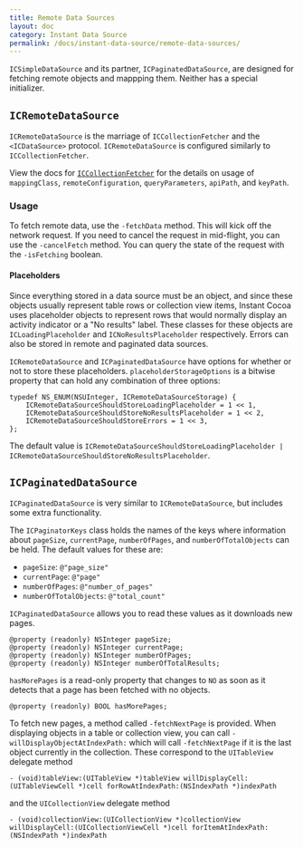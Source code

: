 ```yaml
---
title: Remote Data Sources
layout: doc
category: Instant Data Source
permalink: /docs/instant-data-source/remote-data-sources/
---
```


`ICSimpleDataSource` and its partner, `ICPaginatedDataSource`, are designed for fetching remote objects and mappping them. Neither has a special initializer.

## `ICRemoteDataSource`

`ICRemoteDataSource` is the marriage of `ICCollectionFetcher` and the `<ICDataSource>` protocol. `ICRemoteDataSource` is configured similarly to `ICCollectionFetcher`.

View the docs for [`ICCollectionFetcher`](../../instant-model/collection-fetcher) for the details on usage of `mappingClass`, `remoteConfiguration`, `queryParameters`, `apiPath`, and `keyPath`.

### Usage

To fetch remote data, use the `-fetchData` method. This will kick off the network request. If you need to cancel the request in mid-flight, you can use the `-cancelFetch` method. You can query the state of the request with the `-isFetching` boolean.

#### Placeholders

Since everything stored in a data source must be an object, and since these objects usually represent table rows or collection view items, Instant Cocoa uses placeholder objects to represent rows that would normally display an activity indicator or a "No results" label. These classes for these objects are `ICLoadingPlaceholder` and `ICNoResultsPlaceholder` respectively. Errors can also be stored in remote and paginated data sources.

`ICRemoteDataSource` and `ICPaginatedDataSource` have options for whether or not to store these placeholders. `placeholderStorageOptions` is a bitwise property that can hold any combination of three options:

	typedef NS_ENUM(NSUInteger, ICRemoteDataSourceStorage) {
		ICRemoteDataSourceShouldStoreLoadingPlaceholder = 1 << 1,
		ICRemoteDataSourceShouldStoreNoResultsPlaceholder = 1 << 2,
		ICRemoteDataSourceShouldStoreErrors = 1 << 3,
	};

The default value is `ICRemoteDataSourceShouldStoreLoadingPlaceholder | ICRemoteDataSourceShouldStoreNoResultsPlaceholder`.

## `ICPaginatedDataSource`

`ICPaginatedDataSource` is very similar to `ICRemoteDataSource`, but includes some extra functionality.

The `ICPaginatorKeys` class holds the names of the keys where information about `pageSize`, `currentPage`, `numberOfPages`, and `numberOfTotalObjects` can be held. The default values for these are:

* `pageSize`: `@"page_size"`
* `currentPage`: `@"page"`
* `numberOfPages`: `@"number_of_pages"`
* `numberOfTotalObjects`: `@"total_count"`

`ICPaginatedDataSource` allows you to read these values as it downloads new pages.

	@property (readonly) NSInteger pageSize;
	@property (readonly) NSInteger currentPage;
	@property (readonly) NSInteger numberOfPages;
	@property (readonly) NSInteger numberOfTotalResults;

`hasMorePages` is a read-only property that changes to `NO` as soon as it detects that a page has been fetched with no objects.

	@property (readonly) BOOL hasMorePages;

To fetch new pages, a method called `-fetchNextPage` is provided. When displaying objects in a table or collection view, you can call `-willDisplayObjectAtIndexPath:` which will call `-fetchNextPage` if it is the last object currently in the collection. These correspond to the `UITableView` delegate method

	- (void)tableView:(UITableView *)tableView willDisplayCell:(UITableViewCell *)cell forRowAtIndexPath:(NSIndexPath *)indexPath

and the `UICollectionView` delegate method

	- (void)collectionView:(UICollectionView *)collectionView willDisplayCell:(UICollectionViewCell *)cell forItemAtIndexPath:(NSIndexPath *)indexPath




